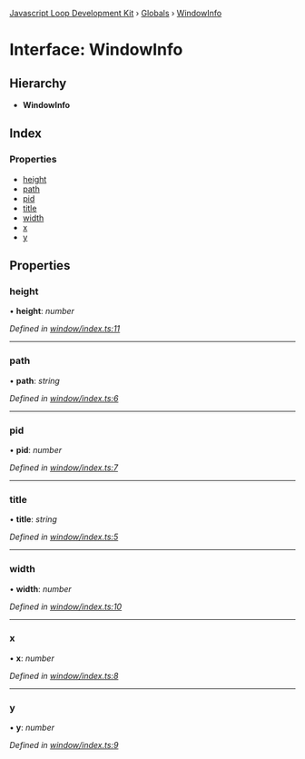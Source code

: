 [Javascript Loop Development Kit](../README.md) › [Globals](../globals.md) › [WindowInfo](windowinfo.md)

# Interface: WindowInfo

## Hierarchy

* **WindowInfo**

## Index

### Properties

* [height](windowinfo.md#height)
* [path](windowinfo.md#path)
* [pid](windowinfo.md#pid)
* [title](windowinfo.md#title)
* [width](windowinfo.md#width)
* [x](windowinfo.md#x)
* [y](windowinfo.md#y)

## Properties

###  height

• **height**: *number*

*Defined in [window/index.ts:11](https://github.com/open-olive/loop-development-kit/blob/ba5f0aac/ldk/javascript/src/window/index.ts#L11)*

___

###  path

• **path**: *string*

*Defined in [window/index.ts:6](https://github.com/open-olive/loop-development-kit/blob/ba5f0aac/ldk/javascript/src/window/index.ts#L6)*

___

###  pid

• **pid**: *number*

*Defined in [window/index.ts:7](https://github.com/open-olive/loop-development-kit/blob/ba5f0aac/ldk/javascript/src/window/index.ts#L7)*

___

###  title

• **title**: *string*

*Defined in [window/index.ts:5](https://github.com/open-olive/loop-development-kit/blob/ba5f0aac/ldk/javascript/src/window/index.ts#L5)*

___

###  width

• **width**: *number*

*Defined in [window/index.ts:10](https://github.com/open-olive/loop-development-kit/blob/ba5f0aac/ldk/javascript/src/window/index.ts#L10)*

___

###  x

• **x**: *number*

*Defined in [window/index.ts:8](https://github.com/open-olive/loop-development-kit/blob/ba5f0aac/ldk/javascript/src/window/index.ts#L8)*

___

###  y

• **y**: *number*

*Defined in [window/index.ts:9](https://github.com/open-olive/loop-development-kit/blob/ba5f0aac/ldk/javascript/src/window/index.ts#L9)*
